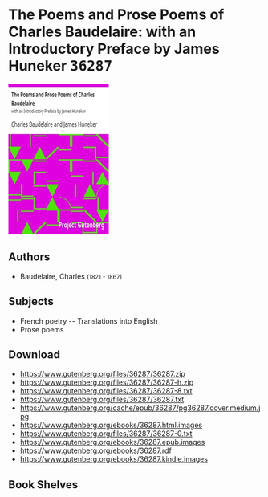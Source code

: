 # The Poems and Prose Poems of Charles Baudelaire: with an Introductory Preface by James Huneker <kbd>36287</kbd>

![](./cover.medium.jpg "")

## Authors


 - Baudelaire, Charles <small>(1821 - 1867)</small>

## Subjects


 - French poetry -- Translations into English
 - Prose poems

## Download


 - https://www.gutenberg.org/files/36287/36287.zip
 - https://www.gutenberg.org/files/36287/36287-h.zip
 - https://www.gutenberg.org/files/36287/36287-8.txt
 - https://www.gutenberg.org/files/36287/36287.txt
 - https://www.gutenberg.org/cache/epub/36287/pg36287.cover.medium.jpg
 - https://www.gutenberg.org/ebooks/36287.html.images
 - https://www.gutenberg.org/files/36287/36287-0.txt
 - https://www.gutenberg.org/ebooks/36287.epub.images
 - https://www.gutenberg.org/ebooks/36287.rdf
 - https://www.gutenberg.org/ebooks/36287.kindle.images

## Book Shelves


